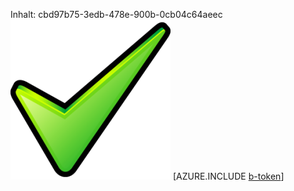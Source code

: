 Inhalt: cbd97b75-3edb-478e-900b-0cb04c64aeec![Bild](02bbdfd8-941f-441c-b730-45c22794d5f1.png)
[AZURE.INCLUDE [b-token](45ef1eb2-1f5d-4e75-b366-3ddada78ced2.md)]
